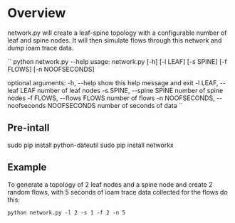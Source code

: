 # Overview

network.py will create a leaf-spine topology with a configurable
number of leaf and spine nodes.
It will then simulate flows through this network and dump ioam trace data.

``
 python network.py --help
usage: network.py [-h] [-l LEAF] [-s SPINE] [-f FLOWS] [-n NOOFSECONDS]

optional arguments:
  -h, --help            show this help message and exit
  -l LEAF, --leaf LEAF  number of leaf nodes
  -s SPINE, --spine SPINE
                        number of spine nodes
  -f FLOWS, --flows FLOWS
                        number of flows
  -n NOOFSECONDS, --noofseconds NOOFSECONDS
                        number of seconds of data
``

## Pre-intall
sudo pip install python-dateutil
sudo pip install networkx

## Example
To generate a topology of 2 leaf nodes and a spine node and create 2 random flows,
with 5 seconds of ioam trace data collected for the flows do this:

``
python network.py -l 2 -s 1 -f 2 -n 5
``

